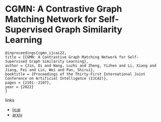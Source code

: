 # CGMN: A Contrastive Graph Matching Network for Self-Supervised Graph Similarity Learning

```
@inproceedings{cgmn_ijcai22,
title = {CGMN: A Contrastive Graph Matching Network for Self-Supervised Graph Similarity Learning},
author = {Jin, Di and Wang, Luzhi and Zheng, Yizhen and Li, Xiang and Jiang, Fei and Lin, Wei and Pan, Shirui},
booktitle = {Proceedings of the Thirty-First International Joint Conference on Artificial Intelligence (IJCAI)},
pages = {2101--2107},
year = {2022}
}
```

links
- [ijcai](https://www.ijcai.org/Proceedings/2022/292)
- [arxiv](https://arxiv.org/abs/2205.15083)

